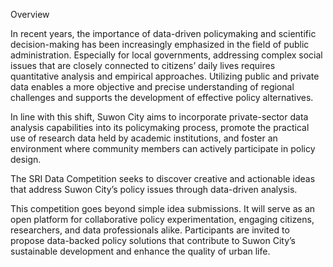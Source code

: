Overview

In recent years, the importance of data-driven policymaking and scientific decision-making has been increasingly emphasized in the field of public administration. Especially for local governments, addressing complex social issues that are closely connected to citizens’ daily lives requires quantitative analysis and empirical approaches. Utilizing public and private data enables a more objective and precise understanding of regional challenges and supports the development of effective policy alternatives.

In line with this shift, Suwon City aims to incorporate private-sector data analysis capabilities into its policymaking process, promote the practical use of research data held by academic institutions, and foster an environment where community members can actively participate in policy design.

The SRI Data Competition seeks to discover creative and actionable ideas that address Suwon City’s policy issues through data-driven analysis.

This competition goes beyond simple idea submissions. It will serve as an open platform for collaborative policy experimentation, engaging citizens, researchers, and data professionals alike. Participants are invited to propose data-backed policy solutions that contribute to Suwon City’s sustainable development and enhance the quality of urban life.